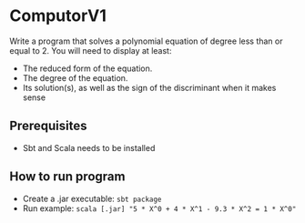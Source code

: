 # ComputorV1

Write a program that solves a polynomial equation of degree less than or equal to 2. You will need to display at least:
- The reduced form of the equation.
- The degree of the equation.
- Its solution(s), as well as the sign of the discriminant when it makes sense

## Prerequisites
- Sbt and Scala needs to be installed

## How to run program
- Create a .jar executable: `sbt package`
- Run example: `scala [.jar] "5 * X^0 + 4 * X^1 - 9.3 * X^2 = 1 * X^0"` 
